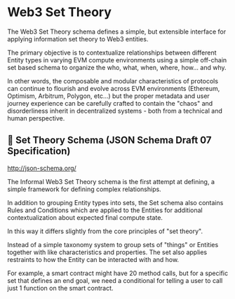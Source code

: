 # Web3 Set Theory

The Web3 Set Theory schema defines a simple, but extensible interface for applying information set theory to Web3 entities.

The primary objective is to contextualize relationships between different Entity types in varying EVM compute environments using a simple off-chain set based schema to organize the who, what, when, where, how... and why.

In other words, the composable and modular characteristics of protocols can continue to flourish and evolve across EVM environments (Ethereum, Optimism, Arbitrum, Polygon, etc...) but the proper metadata and user journey experience can be carefully crafted to contain the "chaos" and disorderliness inherit in decentralized systems - both from a technical and human perspective.

## 📖  Set Theory Schema (JSON Schema Draft 07 Specification)
http://json-schema.org/

The Informal Web3 Set Theory schema is the first attempt at defining, a simple framework for defining complex relationships.

In addition to grouping Entity types into sets, the Set schema also contains Rules and Conditions which are applied to the Entities for additional contextualization about expected final compute state.

In this way it differs slightly from the core principles of "set theory".

Instead of a simple taxonomy system to group sets of "things" or Entities together with like characteristics and properties. The set also applies restraints to how the Entity can be interacted with and how.

For example, a smart contract might have 20 method calls, but for a specific set that defines an end goal, we need a conditional for telling a user to call just 1 function on the smart contract.
<!--

**Here are some ideas to get you started:**

🙋‍♀️ A short introduction - what is your organization all about?
🌈 Contribution guidelines - how can the community get involved?
👩‍💻 Useful resources - where can the community find your docs? Is there anything else the community should know?
🍿 Fun facts - what does your team eat for breakfast?
🧙 Remember, you can do mighty things with the power of [Markdown](https://docs.github.com/github/writing-on-github/getting-started-with-writing-and-formatting-on-github/basic-writing-and-formatting-syntax)
-->
